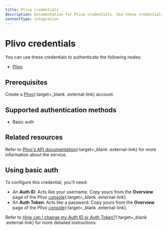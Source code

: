 ```yaml
---
title: Plivo credentials
description: Documentation for Plivo credentials. Use these credentials to authenticate Plivo in n8n, a workflow automation platform.
contentType: integration
---
```


# Plivo credentials

You can use these credentials to authenticate the following nodes:

- [Plivo](/integrations/builtin/app-nodes/n8n-nodes-base.plivo/)

## Prerequisites

Create a [Plivo](https://www.plivo.com/){:target=_blank .external-link} account.

## Supported authentication methods

- Basic auth

## Related resources

Refer to [Plivo's API documentation](https://www.plivo.com/docs/voice/api/overview/){:target=_blank .external-link} for more information about the service.

## Using basic auth

To configure this credential, you'll need:

- An **Auth ID**: Acts like your username. Copy yours from the **Overview** page of the Plivo [console](https://console.plivo.com/dashboard/){:target=_blank .external-link}.
- An **Auth Token**: Acts like a password. Copy yours from the **Overview** page of the Plivo [console](https://console.plivo.com/dashboard/){:target=_blank .external-link}.

Refer to [How can I change my Auth ID or Auth Token?](https://support.plivo.com/hc/en-us/articles/360041731231-How-can-I-change-my-Auth-ID-or-Auth-Token){:target=_blank .external-link} for more detailed instructions.

